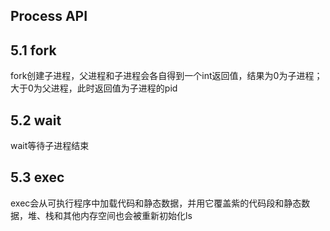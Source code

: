 Process API
---


## 5.1 fork

fork创建子进程，父进程和子进程会各自得到一个int返回值，结果为0为子进程；大于0为父进程，此时返回值为子进程的pid

## 5.2 wait

wait等待子进程结束


## 5.3 exec

exec会从可执行程序中加载代码和静态数据，并用它覆盖紫的代码段和静态数据，堆、栈和其他内存空间也会被重新初始化ls

